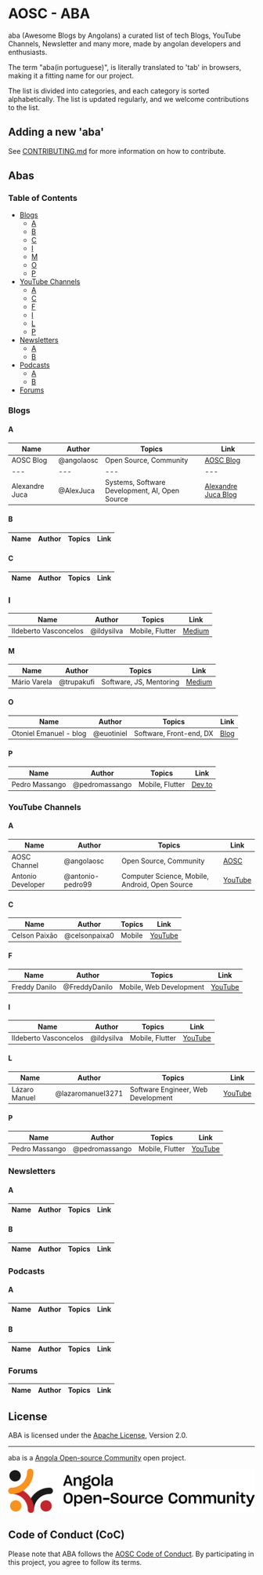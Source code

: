 # AOSC - ABA

aba (Awesome Blogs by Angolans) a curated list of tech Blogs, YouTube Channels, Newsletter and many more, made by angolan developers and enthusiasts.

The term "aba(in portuguese)", is literally translated to 'tab' in browsers, making it a fitting name for our project.

The list is divided into categories, and each category is sorted alphabetically.
The list is updated regularly, and we welcome contributions to the list.

## Adding a new 'aba'

See [CONTRIBUTING.md](./CONTRIBUTING.md) for more information on how to contribute.

## Abas

### Table of Contents

- [Blogs](#blogs)
  - [A](#a)
  - [B](#b)
  - [C](#c)
  - [I](#i)
  - [M](#m)
  - [O](#o)
  - [P](#p)
- [YouTube Channels](#youtube-channels)
  - [A](#a-1)
  - [C](#c-1)
  - [F](#f)
  - [I](#i-1)
  - [L](#l)
  - [P](#p-1)
- [Newsletters](#newsletters)
  - [A](#a-2)
  - [B](#b-2)
- [Podcasts](#podcasts)
  - [A](#a-3)
  - [B](#b)
- [Forums](#forums)

### Blogs

#### A

| Name           | Author     | Topics                                         | Link                                      |
| -------------- | ---------- | ---------------------------------------------- | ----------------------------------------- |
| AOSC Blog      | @angolaosc | Open Source, Community                         | [AOSC Blog](https://blog.angolaosc.org)   |
| ---            | ---        | ---                                            | ---                                       |
| Alexandre Juca | @AlexJuca  | Systems, Software Development, AI, Open Source | [Alexandre Juca Blog](https://0xffa4.com) |

#### B

| Name | Author | Topics | Link |
| ---- | ------ | ------ | ---- |

#### C

| Name | Author | Topics | Link |
| ---- | ------ | ------ | ---- |

### I

| Name                  | Author     | Topics          | Link                                    |
| --------------------- | ---------- | --------------- | --------------------------------------- |
| Ildeberto Vasconcelos | @ildysilva | Mobile, Flutter | [Medium](https://ildysilva.medium.com/) |

#### M

| Name         | Author     | Topics                  | Link                                        |
| ------------ | ---------- | ----------------------- | ------------------------------------------- |
| Mário Varela | @trupakufi | Software, JS, Mentoring | [Medium](https://mariovarela99.medium.com/) |

#### O

| Name                   | Author     | Topics                  | Link                               |
| ---------------------- | ---------- | ----------------------- | ---------------------------------- |
| Otoniel Emanuel - blog | @euotiniel | Software, Front-end, DX | [Blog](https://euotiniel.com/blog) |

#### P

| Name           | Author         | Topics          | Link                                   |
| -------------- | -------------- | --------------- | -------------------------------------- |
| Pedro Massango | @pedromassango | Mobile, Flutter | [Dev.to](https://dev.to/pedromassango) |

### YouTube Channels

#### A

| Name              | Author           | Topics                                         | Link                                          |
| ----------------- | ---------------- | ---------------------------------------------- | --------------------------------------------- |
| AOSC Channel      | @angolaosc       | Open Source, Community                         | [AOSC](https://www.youtube.com/@angolaosc)    |
| Antonio Developer | @antonio-pedro99 | Computer Science, Mobile, Android, Open Source | [YouTube](https://www.youtube.com/@antdev010) |

#### C

| Name          | Author        | Topics | Link                                            |
| ------------- | ------------- | ------ | ----------------------------------------------- |
| Celson Paixão | @celsonpaixa0 | Mobile | [YouTube](http://www.youtube.com/@celsonpaixa0) |

#### F

| Name          | Author        | Topics                  | Link                                             |
| ------------- | ------------- | ----------------------- | ------------------------------------------------ |
| Freddy Danilo | @FreddyDanilo | Mobile, Web Development | [YouTube](https://www.youtube.com/@FreddyDanilo) |

#### I

| Name                  | Author     | Topics          | Link                                           |
| --------------------- | ---------- | --------------- | ---------------------------------------------- |
| Ildeberto Vasconcelos | @ildysilva | Mobile, Flutter | [YouTube](https://www.youtube.com/@ildebertov) |

#### L

| Name          | Author            | Topics                             | Link                                                 |
| ------------- | ----------------- | ---------------------------------- | ---------------------------------------------------- |
| Lázaro Manuel | @lazaromanuel3271 | Software Engineer, Web Development | [YouTube](https://www.youtube.com/@lazaromanuel3271) |

#### P

| Name           | Author         | Topics          | Link                                              |
| -------------- | -------------- | --------------- | ------------------------------------------------- |
| Pedro Massango | @pedromassango | Mobile, Flutter | [YouTube](https://www.youtube.com/@pedromassango) |

### Newsletters

#### A

| Name | Author | Topics | Link |
| ---- | ------ | ------ | ---- |

#### B

| Name | Author | Topics | Link |
| ---- | ------ | ------ | ---- |

### Podcasts

#### A

| Name | Author | Topics | Link |
| ---- | ------ | ------ | ---- |

#### B

| Name | Author | Topics | Link |
| ---- | ------ | ------ | ---- |

### Forums

| Name | Author | Topics | Link |
| ---- | ------ | ------ | ---- |

## License

ABA is licensed under the [Apache License](./LICENSE), Version 2.0.

---

aba is a <a href="http://github.com/angolaosc">Angola Open-source Community</a> open project.

![Angola Open-source Community](https://raw.githubusercontent.com/angolaosc/.github/main/logo/aosc.png)

## Code of Conduct (CoC)

Please note that ABA follows the [AOSC Code of Conduct](https://github.com/angolaosc/.github/blob/main/CODE_OF_CONDUCT.md).
By participating in this project, you agree to follow its terms.
